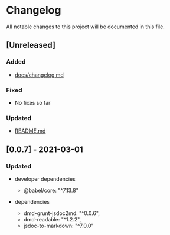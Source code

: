 # Changelog

All notable changes to this project will be documented in this file.

## [Unreleased]

### Added

- [docs/changelog.md](changelog.md)

### Fixed

- No fixes so far

### Updated

- [README.md](../README.md)


## [0.0.7] - 2021-03-01

### Updated

- developer dependencies
  - @babel/core: "^7.13.8"

- dependencies
  - dmd-grunt-jsdoc2md: "^0.0.6",
  - dmd-readable: "^1.2.2",
  - jsdoc-to-markdown: "^7.0.0"
